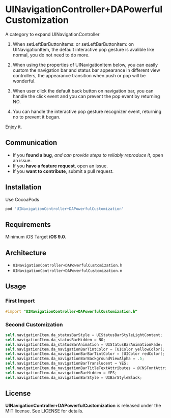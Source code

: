 # UINavigationController+DAPowerfulCustomization
A category to expand UINavigationController

 1. When setLeftBarButtonItems: or setLeftBarButtonItem: on UINavigationItem, the default interactive pop gesture is avalible like normal, you do not need to do more.

 2. When using the properties of UINavigationItem below, you can easily custom the navigation bar and status bar appearance in different view controllers, the appearance transition when push or pop will be wonderful.

 3. When user click the default back button on navigation bar, you can handle the click event and you can prevent the pop event by returning NO.

 4. You can handle the interactive pop gesture recognizer event, returning no to prevent it began.

 Enjoy it.

## Communication

- If you **found a bug**, _and can provide steps to reliably reproduce it_, open an issue.
- If you **have a feature request**, open an issue.
- If you **want to contribute**, submit a pull request.

## Installation
Use CocoaPods

```bash
pod 'UINavigationController+DAPowerfulCustomization'
```
## Requirements

 Minimum iOS Target  **iOS 9.0**.

## Architecture

- `UINavigationController+DAPowerfulCustomization.h`
- `UINavigationController+DAPowerfulCustomization.m`

## Usage

### First Import

```objective-c
#import "UINavigationController+DAPowerfulCustomization.h"
```

### Second Customization

```objective-c
self.navigationItem.da_statusBarStyle = UIStatusBarStyleLightContent;
self.navigationItem.da_statusBarHidden = NO;
self.navigationItem.da_statusBarAnimation = UIStatusBarAnimationFade;
self.navigationItem.da_navigationBarTintColor = [UIColor yellowColor];
self.navigationItem.da_navigationBarBarTintColor = [UIColor redColor];
self.navigationItem.da_navigationBarBackgroundViewAlpha = .5;
self.navigationItem.da_navigationBarTranslucent = YES;
self.navigationItem.da_navigationBarTitleTextAttributes = @{NSFontAttributeName: [UIFont systemFontOfSize:25]};
self.navigationItem.da_navigationBarHidden = YES;
self.navigationItem.da_navigationBarStyle = UIBarStyleBlack;
```

## License

**UINavigationController+DAPowerfulCustomization** is released under the MIT license. See LICENSE for details.